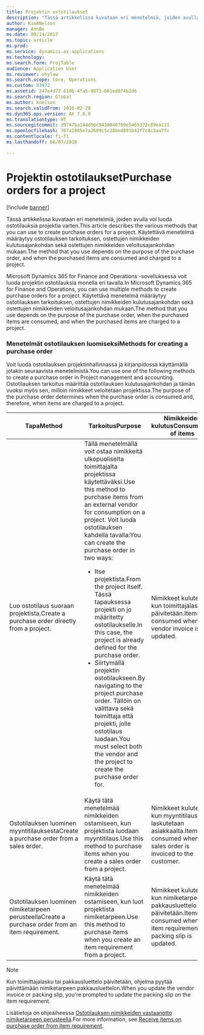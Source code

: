 ```yaml
---
title: Projektin ostotilaukset
description: "Tässä artikkelissa kuvataan eri menetelmiä, joiden avulla voi luoda ostotilauksia projektia varten. Käytettävä menetelmä määräytyy ostotilauksen tarkoituksen, ostettujen nimikkeiden kulutusajankohdan sekä ostettujen nimikkeiden veloitusajankohdan mukaan."
author: KimANelson
manager: AnnBe
ms.date: 09/14/2017
ms.topic: article
ms.prod: 
ms.service: dynamics-ax-applications
ms.technology: 
ms.search.form: ProjTable
audience: Application User
ms.reviewer: shylaw
ms.search.scope: Core, Operations
ms.custom: 83972
ms.assetid: 247e4d72-610b-4fa5-9873-601ed0f4b2d6
ms.search.region: Global
ms.author: knelson
ms.search.validFrom: 2016-02-28
ms.dyn365.ops.version: AX 7.0.0
ms.translationtype: HT
ms.sourcegitcommit: d9747ba144d56c9410846769e5465372c89ea111
ms.openlocfilehash: 767a1805e7a2609c5c28bed891b42f7c8c3aaffc
ms.contentlocale: fi-fi
ms.lasthandoff: 08/07/2018

---
```


# <a name="purchase-orders-for-a-project"></a><span data-ttu-id="7e6c0-104">Projektin ostotilaukset</span><span class="sxs-lookup"><span data-stu-id="7e6c0-104">Purchase orders for a project</span></span>

[!include [banner](../includes/banner.md)]

<span data-ttu-id="7e6c0-105">Tässä artikkelissa kuvataan eri menetelmiä, joiden avulla voi luoda ostotilauksia projektia varten.</span><span class="sxs-lookup"><span data-stu-id="7e6c0-105">This article describes the various methods that you can use to create purchase orders for a project.</span></span> <span data-ttu-id="7e6c0-106">Käytettävä menetelmä määräytyy ostotilauksen tarkoituksen, ostettujen nimikkeiden kulutusajankohdan sekä ostettujen nimikkeiden veloitusajankohdan mukaan.</span><span class="sxs-lookup"><span data-stu-id="7e6c0-106">The method that you use depends on the purpose of the purchase order, and when the purchased items are consumed and charged to a project.</span></span>

<span data-ttu-id="7e6c0-107">Microsoft Dynamics 365 for Finance and Operations -sovelluksessa voit luoda projektin ostotilauksia monella eri tavalla.</span><span class="sxs-lookup"><span data-stu-id="7e6c0-107">In Microsoft Dynamics 365 for Finance and Operations, you can use multiple methods to create purchase orders for a project.</span></span> <span data-ttu-id="7e6c0-108">Käytettävä menetelmä määräytyy ostotilauksen tarkoituksen, ostettujen nimikkeiden kulutusajankohdan sekä ostettujen nimikkeiden veloitusajankohdan mukaan.</span><span class="sxs-lookup"><span data-stu-id="7e6c0-108">The method that you use depends on the purpose of the purchase order, when the purchased items are consumed, and when the purchased items are charged to a project.</span></span>

### <a name="methods-for-creating-a-purchase-order"></a><span data-ttu-id="7e6c0-109">Menetelmät ostotilauksen luomiseksi</span><span class="sxs-lookup"><span data-stu-id="7e6c0-109">Methods for creating a purchase order</span></span>

<span data-ttu-id="7e6c0-110">Voit luoda ostotilauksen projektinhallinnassa ja kirjanpidossa käyttämällä jotakin seuraavista menetelmistä.</span><span class="sxs-lookup"><span data-stu-id="7e6c0-110">You can use one of the following methods to create a purchase order in Project management and accounting.</span></span> <span data-ttu-id="7e6c0-111">Ostotilauksen tarkoitus määrittää ostotilauksen kulutusajankohdan ja tämän vuoksi myös sen, milloin nimikkeet veloitetaan projektissa.</span><span class="sxs-lookup"><span data-stu-id="7e6c0-111">The purpose of the purchase order determines when the purchase order is consumed and, therefore, when items are charged to a project.</span></span>

<table>
<colgroup>
<col width="33%" />
<col width="33%" />
<col width="33%" />
</colgroup>
<thead>
<tr class="header">
<th><span data-ttu-id="7e6c0-112">Tapa</span><span class="sxs-lookup"><span data-stu-id="7e6c0-112">Method</span></span></th>
<th><span data-ttu-id="7e6c0-113">Tarkoitus</span><span class="sxs-lookup"><span data-stu-id="7e6c0-113">Purpose</span></span></th>
<th><span data-ttu-id="7e6c0-114">Nimikkeiden kulutus</span><span class="sxs-lookup"><span data-stu-id="7e6c0-114">Consumption of items</span></span></th>
</tr>
</thead>
<tbody>
<tr class="odd">
<td><span data-ttu-id="7e6c0-115">Luo ostotilaus suoraan projektista.</span><span class="sxs-lookup"><span data-stu-id="7e6c0-115">Create a purchase order directly from a project.</span></span></td>
<td><span data-ttu-id="7e6c0-116">Tällä menetelmällä voit ostaa nimikkeitä ulkopuoliselta toimittajalta projektissa käytettäväksi.</span><span class="sxs-lookup"><span data-stu-id="7e6c0-116">Use this method to purchase items from an external vendor for consumption on a project.</span></span> <span data-ttu-id="7e6c0-117">Voit luoda ostotilauksen kahdella tavalla:</span><span class="sxs-lookup"><span data-stu-id="7e6c0-117">You can create the purchase order in two ways:</span></span>
<ul>
<li><span data-ttu-id="7e6c0-118">Itse projektista.</span><span class="sxs-lookup"><span data-stu-id="7e6c0-118">From the project itself.</span></span> <span data-ttu-id="7e6c0-119">Tässä tapauksessa projekti on jo määritetty ostotilaukselle.</span><span class="sxs-lookup"><span data-stu-id="7e6c0-119">In this case, the project is already defined for the purchase order.</span></span></li>
<li><span data-ttu-id="7e6c0-120">Siirtymällä projektin ostotilaukseen.</span><span class="sxs-lookup"><span data-stu-id="7e6c0-120">By navigating to the project purchase order.</span></span> <span data-ttu-id="7e6c0-121">Tällöin on valittava sekä toimittaja että projekti, jolle ostotilaus luodaan.</span><span class="sxs-lookup"><span data-stu-id="7e6c0-121">You must select both the vendor and the project to create the purchase order for.</span></span></li>
</ul></td>
<td><span data-ttu-id="7e6c0-122">Nimikkeet kulutetaan, kun toimittajalasku päivitetään.</span><span class="sxs-lookup"><span data-stu-id="7e6c0-122">Items are consumed when the vendor invoice is updated.</span></span></td>
</tr>
<tr class="even">
<td><span data-ttu-id="7e6c0-123">Ostotilauksen luominen myyntitilauksesta</span><span class="sxs-lookup"><span data-stu-id="7e6c0-123">Create a purchase order from a sales order.</span></span></td>
<td><span data-ttu-id="7e6c0-124">Käytä tätä menetelmää nimikkeiden ostamiseen, kun projektista luodaan myyntitilaus.</span><span class="sxs-lookup"><span data-stu-id="7e6c0-124">Use this method to purchase items when you create a sales order from a project.</span></span></td>
<td><span data-ttu-id="7e6c0-125">Nimikkeet kulutetaan, kun myyntitilaus laskutetaan asiakkaalta.</span><span class="sxs-lookup"><span data-stu-id="7e6c0-125">Items are consumed when the sales order is invoiced to the customer.</span></span></td>
</tr>
<tr class="odd">
<td><span data-ttu-id="7e6c0-126">Ostotilauksen luominen nimiketarpeen perusteella</span><span class="sxs-lookup"><span data-stu-id="7e6c0-126">Create a purchase order from an item requirement.</span></span></td>
<td><span data-ttu-id="7e6c0-127">Käytä tätä menetelmää nimikkeiden ostamiseen, kun luot projektista nimiketarpeen.</span><span class="sxs-lookup"><span data-stu-id="7e6c0-127">Use this method to purchase items when you create an item requirement from a project.</span></span></td>
<td><span data-ttu-id="7e6c0-128">Nimikkeet kulutetaan, kun nimiketarpeen pakkausluettelo päivitetään.</span><span class="sxs-lookup"><span data-stu-id="7e6c0-128">Items are consumed when the item requirement packing slip is updated.</span></span></td>
</tr>
</tbody>
</table>

> [!NOTE] 
> <span data-ttu-id="7e6c0-129">Kun toimittajalasku tai pakkausluettelo päivitetään, ohjelma pyytää päivittämään nimiketarpeen pakkausluettelon.</span><span class="sxs-lookup"><span data-stu-id="7e6c0-129">When you update the vendor invoice or packing slip, you're prompted to update the packing slip on the item requirement.</span></span>

<span data-ttu-id="7e6c0-130">Lisätietoja on ohjeaiheessa [Ostotilauksen nimikkeiden vastaanotto nimiketarpeen perusteella](tasks/receive-items-purchase-order-item-requirement.md).</span><span class="sxs-lookup"><span data-stu-id="7e6c0-130">For more information, see [Receive items on purchase order from item requirement](tasks/receive-items-purchase-order-item-requirement.md).</span></span>


